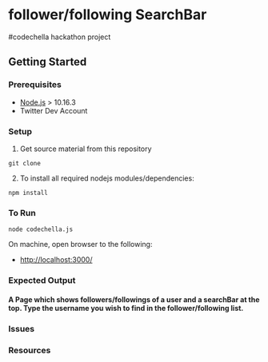 # follower/following SearchBar
#codechella hackathon project

## Getting Started
### Prerequisites
- [Node.js](https://nodejs.org/en/download/) > 10.16.3
- Twitter Dev Account

### Setup
1. Get source material from this repository
```
git clone 
```

2. To install all required nodejs modules/dependencies:
```
npm install
```

### To Run

``` 
node codechella.js 
```

On machine, open browser to the following:
- [http://localhost:3000/](http://localhost:3000/)

### Expected Output
#### A Page which shows followers/followings of a user and a searchBar at the top. Type the username you wish to find in the follower/following list.

### Issues

### Resources

